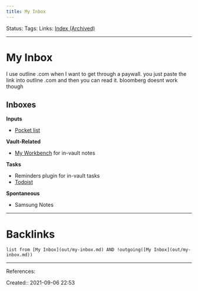 ```yaml
---
title: My Inbox
---
```

Status: 
Tags: 
Links: [Index (Archived)](out/index-archived.md)
___
# My Inbox
I use outline .com when I want to get through a paywall. you just paste the link into outline .com and then you can read it. bloomberg doesnt work though
## Inboxes
**Inputs**
- [Pocket list](https://getpocket.com/my-list)

**Vault-Related**
- [My Workbench](out/my-workbench.md) for in-vault notes

**Tasks**
- Reminders plugin for in-vault tasks
- [Todoist](out/todoist.md)

**Spontaneous**
- Samsung Notes

___
# Backlinks
```dataview
list from [My Inbox](out/my-inbox.md) AND !outgoing([My Inbox](out/my-inbox.md))
```
___
References:

Created:: 2021-09-06 22:53
